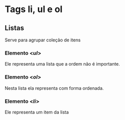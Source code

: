 # Tags li, ul e ol



## Listas



Serve para agrupar coleção de itens 



### Elemento <*ul*>

Ele representa uma lista que a ordem não é importante.



### Elemento <*ol*> 

Nesta lista ela representa com forma ordenada.



### Elemento <*li*>

Ele representa um item da lista